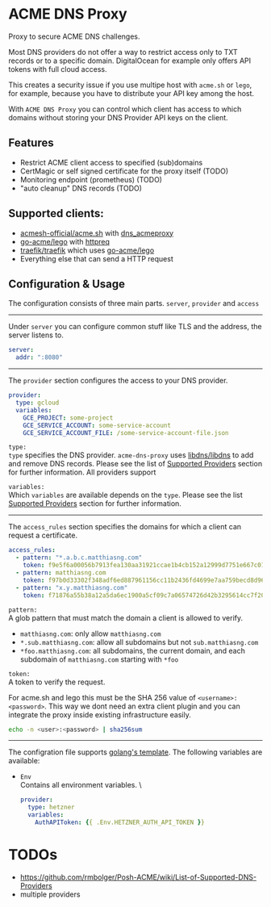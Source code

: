 # ACME DNS Proxy

Proxy to secure ACME DNS challenges.

Most DNS providers do not offer a way to restrict access only to TXT records or to a specific domain. DigitalOcean for example only offers API tokens with full cloud access.

This creates a security issue if you use multipe host with `acme.sh` or `lego`, for example, because you have to distribute your API key among the host.

With `ACME DNS Proxy` you can control which client has access to which domains without storing your DNS Provider API keys on the client.

## Features
- Restrict ACME client access to specified (sub)domains
- CertMagic or self signed certificate for the proxy itself (TODO)
- Monitoring endpoint (prometheus) (TODO)
- "auto cleanup" DNS records (TODO)

## Supported clients:
- [acmesh-official/acme.sh](https://github.com/acmesh-official/acme.sh) with [dns_acmeproxy](https://github.com/acmesh-official/acme.sh/wiki/dnsapi#78-use-acmeproxy-dns-api)
- [go-acme/lego](https://github.com/go-acme/lego) with [httpreq](https://go-acme.github.io/lego/dns/httpreq/)
- [traefik/traefik](https://doc.traefik.io/traefik/https/acme/#providers) which uses [go-acme/lego](https://github.com/go-acme/lego)
- Everything else that can send a HTTP request

## Configuration & Usage

The configuration consists of three main parts. `server`, `provider` and `access`

---

Under `server` you can configure common stuff like TLS and the address, the server listens to.
```yaml
server:
  addr: ":8080"
```

---

The `provider` section configures the access to your DNS provider.
```yaml
provider:
  type: gcloud
  variables:
    GCE_PROJECT: some-project
    GCE_SERVICE_ACCOUNT: some-service-account
    GCE_SERVICE_ACCOUNT_FILE: /some-service-account-file.json
```

`type:` \
`type` specifies the DNS provider. 
`acme-dns-proxy` uses [libdns/libdns](https://github.com/libdns/libdns) to add and remove DNS records. Please see the list of [Supported Providers](https://github.com/matthiasng/libdnsfactory/blob/master/docs.md) section for further information.
All providers support 

`variables:` \
Which `variables` are available depends on the `type`.
Please see the list [Supported Providers](https://github.com/matthiasng/libdnsfactory/blob/master/docs.md) section for further information.

---
The `access_rules` section specifies the domains for which a client can request a certificate.

```yaml
access_rules:
  - pattern: "*.a.b.c.matthiasng.com"
    token: f9e5f6a00056b7913fea130aa31921ccae1b4cb152a12999d7751e667c016344
  - pattern: matthiasng.com
    token: f97b0d33302f348adf6ed887961156cc11b2436fd4699e7aa759becd8d96c7e3
  - pattern: "x.y.matthiasng.com"
    token: f71876a55b38a12a5da6ec1900a5cf09c7a06574726d42b3295614cc7f20b344
```

`pattern:` \
A glob pattern that must match the domain a client is allowed to verify.
- `matthiasng.com`: only allow `matthiasng.com`
- `*.sub.matthiasng.com`: allow all subdomains but not `sub.matthiasng.com`
- `*foo.matthiasng.com`: all subdomains, the current domain, and each subdomain of `matthiasng.com` starting with `*foo`

`token:` \
A token to verify the request.

For acme.sh and lego this must be the SHA 256 value of `<username>:<password>`.
This way we dont need an extra client plugin and you can integrate the proxy inside existing infrastructure easily.

```sh
echo -n <user>:<password> | sha256sum
```

---

The configration file supports [golang's template](https://golang.org/pkg/text/template/).
The following variables are available:
- `Env` \
    Contains all environment variables. \
    ```yaml
    provider:
      type: hetzner
      variables:
        AuthAPIToken: {{ .Env.HETZNER_AUTH_API_TOKEN }}
    ```

# TODOs
- https://github.com/rmbolger/Posh-ACME/wiki/List-of-Supported-DNS-Providers
- multiple providers
